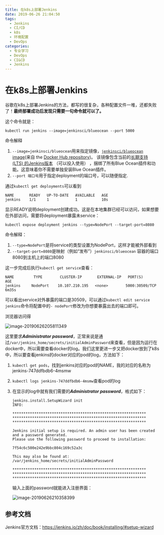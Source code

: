 ```yaml
---
title: 在k8s上部署Jenkins
date: 2019-06-26 21:04:50
tags:
  - Jenkins
  - CI/CD
  - k8s
  - 环境配置
  - DevOps
categories:
  - 专业学习
  - DevOps
  - CI&CD
  - Jenkins
---
```

# 在k8s上部署Jenkins

谷歌在k8s上部署Jenkins的方法，都写的很复杂，各种配置文件一堆，还都失败了！**最终部署成功后发现只需要一句命令就可以了。**

<!--more-->

这个命令就是：

```
kubectl run jenkins --image=jenkinsci/blueocean --port 5000
```

命令解释

1. `--image=jenkinsci/blueocean`用来指定镜像，[`jenkinsci/blueocean` image](https://hub.docker.com/r/jenkinsci/blueocean/)(来自 the [Docker Hub repository](https://hub.docker.com/))。 该镜像包含当前的[长期支持 (LTS) 的Jenkins版本](https://jenkins.io/download) （可以投入使用） ，捆绑了所有Blue Ocean插件和功能。这意味着你不需要单独安装Blue Ocean插件。
2. `--port 端口号`用于指定deployment的端口号，可以随便指定.

通过`kubectl get deployments`可以看到

```
NAME       READY   UP-TO-DATE   AVAILABLE   AGE
jenkins    1/1     1            1           10s
```

显示READY说明deployment创建成功。这是在本地集群已经可以访问，如果想要在外部访问，需要将deployment暴露未service：

```
kubectl expose deployment jenkins --type=NodePort --target-port=8080
```

命令解释：

1. `--type=NodePort`是将service的类型设置为NodePort，这样才能被外部看到
2. `--target-port=8080`是映射（例如“发布”）`jenkinsci/blueocean` 容器的端口8080到主机上的端口8080

这一步完成后执行`kubectl get service`查看：

```
NAME         TYPE        CLUSTER-IP       EXTERNAL-IP   PORT(S)           AGE
jenkins     NodePort    10.107.210.195   <none>        5000:30509/TCP    6m35s
```

可以看出service对外暴露的端口是30509，可以通过`kubectl edit service jenkins`命令将配置中的`- nodePort`修改为你想要暴露出去的端口即可。

浏览器访问得

![image-20190626205811349](https://my-blog-1256501598.cos.ap-beijing.myqcloud.com/github-page/learn/CS/DevOps/jenkins/unlock_jenkins.png)

这里要求***Administrator password***，正常来说是通过`/var/jenkins_home/secrets/initialAdminPassword`来查看，但是因为运行在docker中，所以需要查看docker的log。我们这里更进一步又把docker放到了k8s中，所以要查看jenkins的docker对应的pod的log，方法如下：

1. `kubectl get pods`，找到jenkins对应的pod的NAME，我的对应的名称为jenkins-747ddfbdb6-4msmw

2. `kubectl logs jenkins-747ddfbdb6-4msmw`查看pod的log

3. 在显示的log中就有我们需要的***Administrator password***，格式如下：

   ```
   jenkins.install.SetupWizard init
   INFO:
   
   *************************************************************
   *************************************************************
   *************************************************************
   
   Jenkins initial setup is required. An admin user has been created and a password generated.
   Please use the following password to proceed to installation:
   
   7f54c6c500e242e9bbc804c169c52a3c
   
   This may also be found at: /var/jenkins_home/secrets/initialAdminPassword
   
   *************************************************************
   *************************************************************
   *************************************************************
   ```

   输入上面的password就能进入注册界面：

   ![image-20190626210358399](https://my-blog-1256501598.cos.ap-beijing.myqcloud.com/github-page/learn/CS/DevOps/jenkins/create_admin_user.png)

## 参考文档

Jenkins官方文档：https://jenkins.io/zh/doc/book/installing/#setup-wizard

